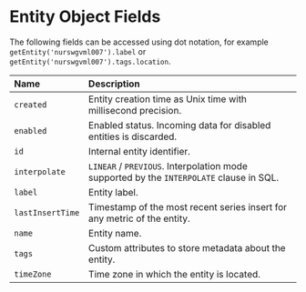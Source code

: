 # Entity Object Fields

The following fields can be accessed using dot notation, for example `getEntity('nurswgvml007').label` or `getEntity('nurswgvml007').tags.location`.

|**Name**|**Description** |
|:---|:---|
| `created`                  | Entity creation time as Unix time with millisecond precision.|
| `enabled`                  | Enabled status. Incoming data for disabled entities is discarded.|
| `id`                       | Internal entity identifier.|
| `interpolate`              | `LINEAR` / `PREVIOUS`. Interpolation mode supported by the `INTERPOLATE` clause in SQL. |
| `label`                    | Entity label. |
| `lastInsertTime`           | Timestamp of the most recent series insert for any metric of the entity.|
| `name`                     | Entity name. |
| `tags`                     | Custom attributes to store metadata about the entity.|
| `timeZone`                 | Time zone in which the entity is located.|
